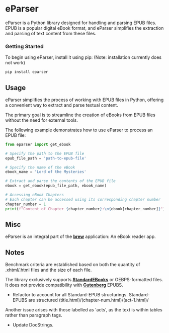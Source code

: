 # eParser

eParser is a Python library designed for handling and parsing EPUB files. EPUB is a popular digital eBook format, and eParser simplifies the extraction and parsing of text content from these files.

### Getting Started

To begin using eParser, install it using pip: (Note: installation currently does not work)

```bash
pip install eparser
```

## Usage
eParser simplifies the process of working with EPUB files in Python, offering a convenient way to extract and parse textual content. 

The primary goal is to streamline the creation of eBooks from EPUB files without the need for external tools.

The following example demonstrates how to use eParser to process an EPUB file:

```py
from eparser import get_ebook

# Specify the path to the EPUB file
epub_file_path = 'path-to-epub-file'

# Specify the name of the eBook
ebook_name = 'Lord of the Mysteries'

# Extract and parse the contents of the EPUB file
ebook = get_ebook(epub_file_path, ebook_name)

# Accessing eBook Chapters
# Each chapter can be accessed using its corresponding chapter number
chapter_number = 1
print(f"Content of Chapter {chapter_number}:\n{ebook[chapter_number]}")
```

## Misc
eParser is an integral part of the [**brew**](https://github.com/nuryase/brew) application: An eBook reader app.


## Notes
Benchmark criteria are established based on both the quantity of .xhtml/.html files and the size of each file.

The library exclusively supports [**StandardEBooks**](https://standardebooks.org/ebooks) or OEBPS-formatted files. It does not provide compatibility with [**Gutenberg**](https://www.gutenberg.org/) EPUBS.

* Refactor to account for all Standard-EPUB structurings. Standard-EPUBS are structured (title.html)/(chapter-num.html)/(act-1.html)/

Another issue arises with those labelled as 'acts', as the text is within tables rather than paragraph tags.

* Update DocStrings.


